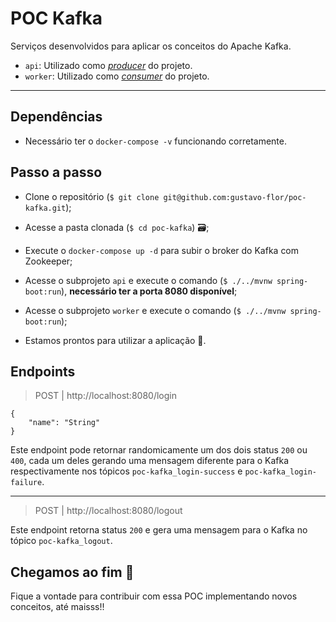 # POC Kafka

Serviços desenvolvidos para aplicar os conceitos do Apache Kafka.

- `api`: Utilizado como [_producer_](https://docs.confluent.io/platform/current/clients/producer.html) do projeto.
- `worker`: Utilizado como [_consumer_](https://docs.confluent.io/platform/current/clients/consumer.html) do projeto.

---

## Dependências

- Necessário ter o `docker-compose -v` funcionando corretamente.

## Passo a passo

- Clone o repositório (`$ git clone git@github.com:gustavo-flor/poc-kafka.git`);

- Acesse a pasta clonada (`$ cd poc-kafka`) 🗃️;

- Execute o `docker-compose up -d` para subir o broker do Kafka com Zookeeper;

- Acesse o subprojeto `api` e execute o comando (`$ ./../mvnw spring-boot:run`), **necessário ter a porta 8080 disponível**;

- Acesse o subprojeto `worker` e execute o comando (`$ ./../mvnw spring-boot:run`); 

- Estamos prontos para utilizar a aplicação 🎉.

## Endpoints

> POST | http://localhost:8080/login

````json5
{
    "name": "String"
}
````

Este endpoint pode retornar randomicamente um dos dois status `200` ou `400`, cada um deles gerando uma mensagem diferente para o Kafka respectivamente nos tópicos `poc-kafka_login-success` e `poc-kafka_login-failure`.

---

> POST | http://localhost:8080/logout

Este endpoint retorna status `200` e gera uma mensagem para o Kafka no tópico `poc-kafka_logout`.

## Chegamos ao fim 🎉

Fique a vontade para contribuir com essa POC implementando novos conceitos, até maisss!!
